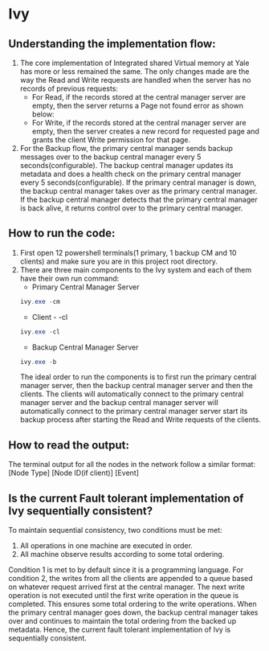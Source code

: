 # Ivy

## Understanding the implementation flow:
1. The core implementation of Integrated shared Virtual memory at Yale has more or less remained the same. The only changes made are the way the Read and Write requests are handled when the server has no records of previous requests:
    - For Read, if the records stored at the central manager server are empty, then the server returns a Page not found error as shown below:
    <!-- put screenshot of the error here -->
    - For Write, if the records stored at the central manager server are empty, then the server creates a new record for requested page and grants the client Write permission for that page.
2. For the Backup flow, the primary central manager sends backup messages over to the backup central manager every 5 seconds(configurable). The backup central manager updates its metadata and does a health check on the primary central manager every 5 seconds(configurable). If the primary central manager is down, the backup central manager takes over as the primary central manager. If the backup central manager detects that the primary central manager is back alive, it returns control over to the primary central manager.

## How to run the code:
1. First open 12 powershell terminals(1 primary, 1 backup CM and 10 clients) and make sure you are in this project root directory. 
2. There are three main components to the Ivy system and each of them have their own run command:
    - Primary Central Manager Server
    ```powershell
    ivy.exe -cm
    ```
    - Client - -cl
    ```powershell
    ivy.exe -cl
    ```
    - Backup Central Manager Server
    ```powershell
    ivy.exe -b
    ```
    The ideal order to run the components is to first run the primary central manager server, then the backup central manager server and then the clients. The clients will automatically connect to the primary central manager server and the backup central manager server will automatically connect to the primary central manager server start its backup process after starting the Read and Write requests of the clients.

## How to read the output:
The terminal output for all the nodes in the network follow a similar format:
[Node Type] [Node ID(if client)] [Event]

<!-- show sample output here -->

## Is the current Fault tolerant implementation of Ivy sequentially consistent?
To maintain sequential consistency, two conditions must be met:
1. All operations in one machine are executed in order.
2. All machine observe results according to some total ordering.

Condition 1 is met to by default since it is a programming language. For condition 2, the writes from all the clients are appended to a queue based on whatever request arrived first at the central manager. The next write operation is not executed until the first write operation in the queue is completed. This ensures some total ordering to the write operations. When the primary central manager goes down, the backup central manager takes over and continues to maintain the total ordering from the backed up metadata. Hence, the current fault tolerant implementation of Ivy is sequentially consistent.

